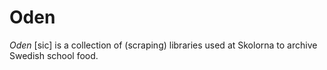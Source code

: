 # Oden

*Oden* \[sic\] is a collection of (scraping) libraries used at Skolorna to archive Swedish school food.
